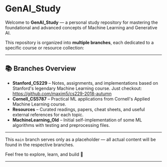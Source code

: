 # GenAI_Study

Welcome to **GenAI_Study** — a personal study repository for mastering the foundational and advanced concepts of Machine Learning and Generative AI.

This repository is organized into **multiple branches**, each dedicated to a specific course or resource collection:

---

## 📚 Branches Overview

- **Stanford_CS229** – Notes, assignments, and implementations based on Stanford's legendary Machine Learning course. Just checkout: https://github.com/maxim5/cs229-2018-autumn
- **Cornell_CS5787** – Practical ML applications from Cornell's Applied Machine Learning course.
- **Resources** – Curated readings, papers, cheat sheets, and useful external references for each topic.
- **MachineLearning_Old** – Initial self-implementation of some ML algorithms with testing and preprocessing files.

---

This `main` branch serves only as a placeholder — all actual content will be found in the respective branches.

Feel free to explore, learn, and build 🚀

---
